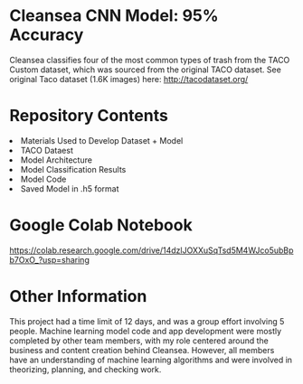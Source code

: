 # Cleansea CNN Model: 95% Accuracy

Cleansea classifies four of the most common types of trash from the TACO Custom dataset, which was sourced from the original TACO dataset. See original Taco dataset (1.6K images) here: http://tacodataset.org/ <br>

# Repository Contents
<li> Materials Used to Develop Dataset + Model </li>
<li> TACO Dataest </li>
<li> Model Architecture </li>
<li> Model Classification Results </li>
<li> Model Code </li>
<li> Saved Model in .h5 format </li>

# Google Colab Notebook
https://colab.research.google.com/drive/14dzlJOXXuSqTsd5M4WJco5ubBpb7OxO_?usp=sharing

# Other Information
This project had a time limit of 12 days, and was a group effort involving 5 people. Machine learning model code and app development were mostly completed by other team members, with my role centered around the business and content creation behind Cleansea. However, all members have an understanding of machine learning algorithms and were involved in theorizing, planning, and checking work. <br>
